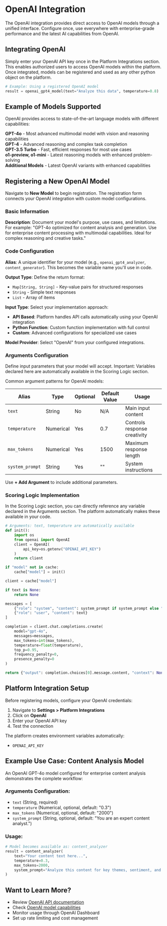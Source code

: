 # OpenAI Integration

The OpenAI integration provides direct access to OpenAI models through a unified interface. Configure once, use everywhere with enterprise-grade performance and the latest AI capabilities from OpenAI.

## Integrating OpenAI

Simply enter your OpenAI API key once in the Platform Integrations section. This enables authorized users to access OpenAI models within the platform. Once integrated, models can be registered and used as any other python object on the platform.

```python
# Example: Using a registered OpenAI model
result = openai_gpt4_model(text="Analyze this data", temperature=0.8)
```

## Example of Models Supported

OpenAI provides access to state-of-the-art language models with different capabilities:

**GPT-4o** - Most advanced multimodal model with vision and reasoning capabilities  
**GPT-4** - Advanced reasoning and complex task completion  
**GPT-3.5 Turbo** - Fast, efficient responses for most use cases  
**o1-preview, o1-mini** - Latest reasoning models with enhanced problem-solving  
**Additional Models** - Latest OpenAI variants with enhanced capabilities

## Registering a New OpenAI Model

Navigate to **New Model** to begin registration. The registration form connects your OpenAI integration with custom model configurations.

### Basic Information

**Description**: Document your model's purpose, use cases, and limitations. For example: "GPT-4o optimized for content analysis and generation. Use for enterprise content processing with multimodal capabilities. Ideal for complex reasoning and creative tasks."

### Code Configuration

**Alias**: A unique identifier for your model (e.g., `openai_gpt4_analyzer`, `content_generator`). This becomes the variable name you'll use in code.

**Output Type**: Define the return format:
- `Map[String, String]` - Key-value pairs for structured responses
- `String` - Simple text responses
- `List` - Array of items

**Input Type**: Select your implementation approach:
- **API Based**: Platform handles API calls automatically using your OpenAI integration
- **Python Function**: Custom function implementation with full control
- **Custom**: Advanced configurations for specialized use cases

**Model Provider**: Select "OpenAI" from your configured integrations.

### Arguments Configuration

Define input parameters that your model will accept. Important: Variables declared here are automatically available in the Scoring Logic section.

Common argument patterns for OpenAI models:

| Alias | Type | Optional | Default Value | Usage |
|-------|------|----------|---------------|-------|
| `text` | String | No | N/A | Main input content |
| `temperature` | Numerical | Yes | 0.7 | Controls response creativity |
| `max_tokens` | Numerical | Yes | 1500 | Maximum response length |
| `system_prompt` | String | Yes | "" | System instructions |

Use **+ Add Argument** to include additional parameters.

### Scoring Logic Implementation

In the Scoring Logic section, you can directly reference any variable declared in the Arguments section. The platform automatically makes these available in your code.

```python
# Arguments: text, temperature are automatically available
def init():
    import os
    from openai import OpenAI
    client = OpenAI(
        api_key=os.getenv("OPENAI_API_KEY")
    )
    return client

if "model" not in cache:
    cache["model"] = init()

client = cache["model"]

if text is None:
    return None

messages = [
    {"role": "system", "content": system_prompt if system_prompt else "You are a helpful assistant."},
    {"role": "user", "content": text}
]

completion = client.chat.completions.create(
    model="gpt-4o",
    messages=messages,
    max_tokens=int(max_tokens),
    temperature=float(temperature),
    top_p=0.95,
    frequency_penalty=0,
    presence_penalty=0
)

return {"output": completion.choices[0].message.content, "context": None}
```

## Platform Integration Setup

Before registering models, configure your OpenAI credentials:

1. Navigate to **Settings > Platform Integrations**
2. Click on **OpenAI**
3. Enter your OpenAI API key
4. Test the connection

The platform creates environment variables automatically:
- `OPENAI_API_KEY`

## Example Use Case: Content Analysis Model

An OpenAI GPT-4o model configured for enterprise content analysis demonstrates the complete workflow:

### Arguments Configuration:
- `text` (String, required)
- `temperature` (Numerical, optional, default: "0.3")
- `max_tokens` (Numerical, optional, default: "2000")
- `system_prompt` (String, optional, default: "You are an expert content analyst.")

### Usage:
```python
# Model becomes available as: content_analyzer
result = content_analyzer(
    text="Your content text here...",
    temperature=0.3,
    max_tokens=2000,
    system_prompt="Analyze this content for key themes, sentiment, and actionable insights."
)
```

## Want to Learn More?

- Review [OpenAI API documentation](https://platform.openai.com/docs)
- Check [OpenAI model capabilities](https://platform.openai.com/docs/models)
- Monitor usage through OpenAI Dashboard
- Set up rate limiting and cost management
